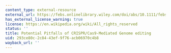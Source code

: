 ```yaml
---
content_type: external-resource
external_url: https://febs.onlinelibrary.wiley.com/doi/abs/10.1111/febs.13586
has_external_license_warning: true
license: https://en.wikipedia.org/wiki/All_rights_reserved
status: ''
title: Potential Pitfalls of CRISPR/Cas9-Mediated Genome editing
uid: 293ce80c-2c84-43ef-9f76-acb06970c4b8
wayback_url: ''
---
```

